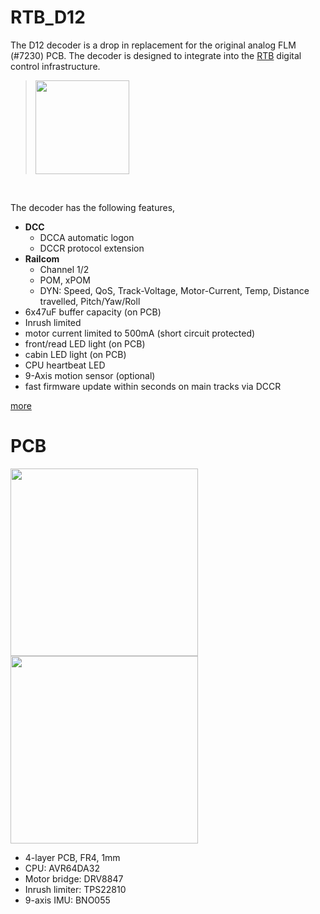 # RTB_D12

The D12 decoder is a drop in replacement for the original analog FLM (#7230) PCB. The decoder is designed to integrate into the [RTB](https://rtb4dcc.de/concept/) digital control infrastructure.

> <img src="https://www.spurweite-n.de/NDBPics/Fleischmann/7230ID453056678--2.jpeg" width=150>
<br>

The decoder has the following features,
- **DCC**
  - DCCA automatic logon
  - DCCR protocol extension
- **Railcom**
  - Channel 1/2
  - POM, xPOM
  - DYN: Speed, QoS, Track-Voltage, Motor-Current, Temp, Distance travelled, Pitch/Yaw/Roll
- 6x47uF buffer capacity (on PCB)
- Inrush limited
- motor current limited to 500mA (short circuit protected)
- front/read LED light (on PCB)
- cabin LED light (on PCB)
- CPU heartbeat LED
- 9-Axis motion sensor (optional)
- fast firmware update within seconds on main tracks via DCCR

[more](https://rtb4dcc.de/hardware/decoder/#D12)

# PCB
<img src="https://rtb4dcc.de/wp-content/uploads/2023/06/D12_top.jpg" width=300><img src="https://rtb4dcc.de/wp-content/uploads/2023/06/D12_btm.jpg" width=300>
- 4-layer PCB, FR4, 1mm
- CPU: AVR64DA32
- Motor bridge: DRV8847
- Inrush limiter: TPS22810
- 9-axis IMU: BNO055
